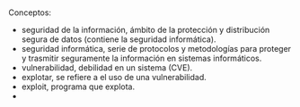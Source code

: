 # 
Conceptos:
- seguridad de la información, ámbito de la protección y distribución segura de datos (contiene la seguridad informática).
- seguridad informática, serie de protocolos y metodologías para proteger y trasmitir seguramente la información en sistemas informáticos.
- vulnerabilidad, debilidad en un sistema (CVE).
- explotar, se refiere a el uso de una vulnerabilidad.
- exploit, programa que explota.
- 